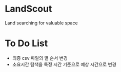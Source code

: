 # LandScout
Land searching for valuable space

# To Do List
- 최종 csv 파일의 열 순서 변경
- 소요시간 탐색을 특정 시간 기준으로 예상 시간으로 변경